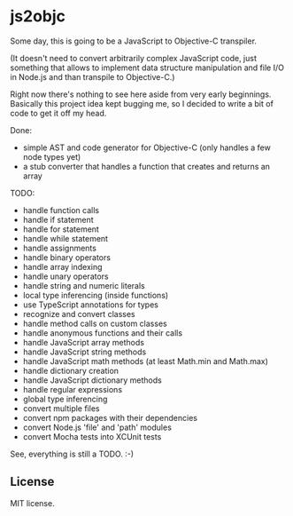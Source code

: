 # js2objc

Some day, this is going to be a JavaScript to Objective-C transpiler.

(It doesn't need to convert arbitrarily complex JavaScript code, just something that allows to implement data structure manipulation and file I/O in Node.js and than transpile to Objective-C.)

Right now there's nothing to see here aside from very early beginnings. Basically this project idea kept bugging me, so I decided to write a bit of code to get it off my head.

Done:

* simple AST and code generator for Objective-C (only handles a few node types yet)
* a stub converter that handles a function that creates and returns an array

TODO:

* handle function calls
* handle if statement
* handle for statement
* handle while statement
* handle assignments
* handle binary operators
* handle array indexing
* handle unary operators
* handle string and numeric literals
* local type inferencing (inside functions)
* use TypeScript annotations for types
* recognize and convert classes
* handle method calls on custom classes
* handle anonymous functions and their calls
* handle JavaScript array methods
* handle JavaScript string methods
* handle JavaScript math methods (at least Math.min and Math.max)
* handle dictionary creation
* handle JavaScript dictionary methods
* handle regular expressions
* global type inferencing
* convert multiple files
* convert npm packages with their dependencies
* convert Node.js 'file' and 'path' modules
* convert Mocha tests into XCUnit tests

See, everything is still a TODO. :-)


## License

MIT license.
